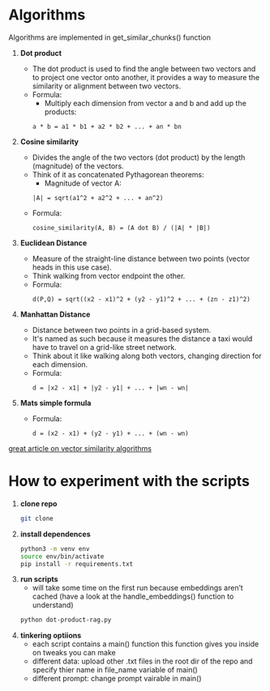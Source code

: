 # Algorithms
Algorithms are implemented in get_similar_chunks() function

1. **Dot product** 
    - The dot product is used to find the angle between two vectors and to project one vector onto another, it provides a way to measure the similarity or alignment between two vectors.
    - Formula:
        - Multiply each dimension from vector a and b and add up the products:
        ```
        a * b = a1 * b1 + a2 * b2 + ... + an * bn
        ```

2. **Cosine similarity**
    - Divides the angle of the two vectors (dot product) by the length (magnitude) of the vectors.
    - Think of it as concatenated Pythagorean theorems:
        - Magnitude of vector A:
        ```
        |A| = sqrt(a1^2 + a2^2 + ... + an^2)
        ```
    - Formula:
        ```
        cosine_similarity(A, B) = (A dot B) / (|A| * |B|)
        ```

3. **Euclidean Distance**
    - Measure of the straight-line distance between two points (vector heads in this use case).
    - Think walking from vector endpoint the other.
    - Formula:
        ```
        d(P,Q) = sqrt((x2 - x1)^2 + (y2 - y1)^2 + ... + (zn - z1)^2)
        ```

4. **Manhattan Distance**
    - Distance between two points in a grid-based system. 
    - It's named as such because it measures the distance a taxi would have to travel on a grid-like street network.
    - Think about it like walking along both vectors, changing direction for each dimension.
    - Formula:
        ```
        d = |x2 - x1| + |y2 - y1| + ... + |wn - wn|
        ```

5. **Mats simple formula**
    - Formula:
        ```
        d = (x2 - x1) + (y2 - y1) + ... + (wn - wn)
        ```

[great article on vector similarity algorithms](https://medium.com/@serkan_ozal/vector-similarity-search-53ed42b951d9)

# How to experiment with the scripts
1. **clone repo**
   ```bash
   git clone
   ```
2. **install dependences**
   ```bash
   python3 -m venv env
   source env/bin/activate
   pip install -r requirements.txt
   ```
3. **run scripts**
   - will take some time on the first run because embeddings aren’t cached (have a look at the handle_embeddings() function to understand)
   ```bash
   python dot-product-rag.py
   ```
5. **tinkering optiions**
   - each script contains a main() function this function gives you inside on tweaks you can make
   - different data: upload other .txt files in the root dir of the repo and specify thier name in file_name variable of main()
   - different prompt: change prompt vairable in main()
